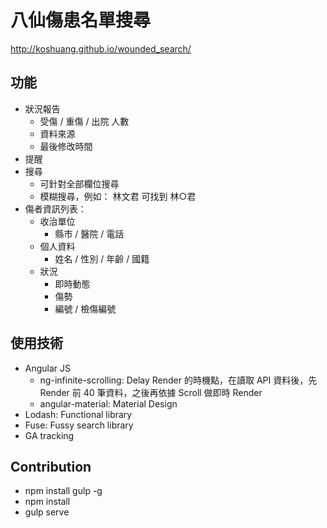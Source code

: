 # 八仙傷患名單搜尋

http://koshuang.github.io/wounded_search/

## 功能

* 狀況報告
  * 受傷 / 重傷 / 出院 人數
  * 資料來源
  * 最後修改時間
* 提醒
* 搜尋
  * 可針對全部欄位搜尋
  * 模糊搜尋，例如： 林文君 可找到 林○君
* 傷者資訊列表：
  * 收治單位
    * 縣市 / 醫院 / 電話
  * 個人資料
    * 姓名 / 性別 / 年齡 / 國籍
  * 狀況
    * 即時動態
    * 傷勢
    * 編號 / 檢傷編號

## 使用技術

  * Angular JS
    * ng-infinite-scrolling: Delay Render 的時機點，在讀取 API 資料後，先 Render 前 40 筆資料，之後再依據 Scroll 做即時 Render
    * angular-material: Material Design
  * Lodash: Functional library
  * Fuse: Fussy search library
  * GA tracking

## Contribution

  * npm install gulp -g
  * npm install
  * gulp serve
